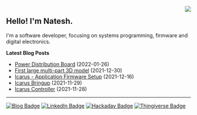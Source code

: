 <img src="https://github-readme-stats.vercel.app/api/top-langs/?username=nnarain&layout=compact" align="right">

Hello! I'm Natesh.
------------------

I'm a software developer, focusing on systems programming, firmware and digital electronics.

**Latest Blog Posts**

<!-- BLOG-POST-LIST:START -->
* [Power Distribution Board](https://nnarain.github.io/2022/01/26/Power-Distribution-Board.html) (2022-01-26)
* [First large multi-part 3D model](https://nnarain.github.io/2021/12/30/First-large-multi-part-3D-model.html) (2021-12-30)
* [Icarus - Application Firmware Setup](https://nnarain.github.io/2021/12/16/Icarus-Application-Firmware-Setup.html) (2021-12-16)
* [Icarus Bringup](https://nnarain.github.io/2021/11/29/Icarus-Bringup.html) (2021-11-29)
* [Icarus Controller](https://nnarain.github.io/2021/11/28/Icarus-Controller.html) (2021-11-28)

<!-- BLOG-POST-LIST:END -->

---

[![Blog Badge](https://img.shields.io/badge/-Blog-green?style=flat-square&logo=github)](https://nnarain.github.io/)
[![LinkedIn Badge](https://img.shields.io/badge/-LinkedIn-blue?style=flat-square&logo=linkedin)](https://www.linkedin.com/in/natesh-narain-4b46b285/)
[![Hackaday Badge](https://img.shields.io/badge/-Hackaday-black?style=flat-square&logo=hackaday)](https://hackaday.io/projects/hacker/482112)
[![Thingiverse Badge](https://img.shields.io/badge/-Thingiverse-darkblue?style=flat-square&logo=thingiverse&logoColor=white)](https://www.thingiverse.com/nnarain/designs)

